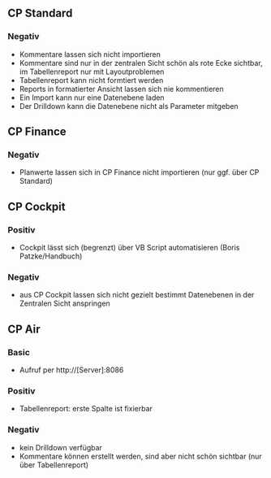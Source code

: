 ## CP Standard
### Negativ
* Kommentare lassen sich nicht importieren
* Kommentare sind nur in der zentralen Sicht schön als rote Ecke sichtbar, im Tabellenreport nur mit Layoutproblemen
* Tabellenreport kann nicht formtiert werden
* Reports in formatierter Ansicht lassen sich nie kommentieren
* Ein Import kann nur eine Datenebene laden 
* Der Drilldown kann die Datenebene nicht als Parameter mitgeben


## CP Finance 

### Negativ
* Planwerte lassen sich in CP Finance nicht importieren (nur ggf. über CP Standard)


## CP Cockpit
### Positiv
* Cockpit lässt sich (begrenzt) über VB Script automatisieren (Boris Patzke/Handbuch)
### Negativ
* aus CP Cockpit lassen sich nicht gezielt bestimmt Datenebenen in der Zentralen Sicht anspringen



## CP Air
### Basic
* Aufruf per http://[Server]:8086

### Positiv
* Tabellenreport: erste Spalte ist fixierbar

### Negativ
* kein Drilldown verfügbar
* Kommentare können erstellt werden, sind aber nicht schön sichtbar (nur über Tabellenreport)